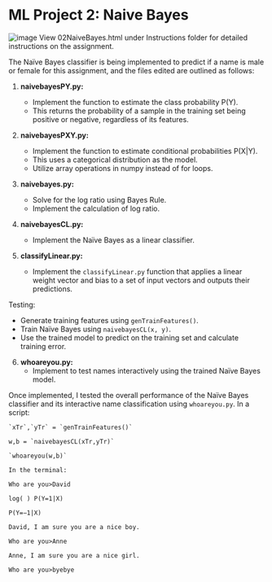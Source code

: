 # ML Project 2: Naive Bayes
![image](https://github.com/Amanda-L/WashU-ML-Project2-NaiveBayes-2023/assets/52643725/82d65194-2b62-4da3-998d-79136926ffea)
View 02NaiveBayes.html under Instructions folder for detailed instructions on the assignment.

The Naïve Bayes classifier is being implemented to predict if a name is male or female for this assignment, and the files edited are outlined as follows:

1. **naivebayesPY.py:**
   - Implement the function to estimate the class probability P(Y).
   - This returns the probability of a sample in the training set being positive or negative, regardless of its features.

2. **naivebayesPXY.py:**
   - Implement the function to estimate conditional probabilities P(X|Y).
   - This uses a categorical distribution as the model.
   - Utilize array operations in numpy instead of for loops.

3. **naivebayes.py:**
   - Solve for the log ratio using Bayes Rule.
   - Implement the calculation of log ratio.

4. **naivebayesCL.py:**
   - Implement the Naïve Bayes as a linear classifier.

5. **classifyLinear.py:**
   - Implement the `classifyLinear.py` function that applies a linear weight vector and bias to a set of input vectors and outputs their predictions.

Testing:
- Generate training features using `genTrainFeatures()`.
- Train Naïve Bayes using `naivebayesCL(x, y)`.
- Use the trained model to predict on the training set and calculate training error.

6. **whoareyou.py:**
   - Implement to test names interactively using the trained Naïve Bayes model.

Once implemented, I tested the overall performance of the Naïve Bayes classifier and its interactive name classification using `whoareyou.py`.
In a script:
```
`xTr`,`yTr` = `genTrainFeatures()`

w,b = `naivebayesCL(xTr,yTr)`

`whoareyou(w,b)`

In the terminal:

Who are you>David

log( ) P(Y=1|X)

P(Y=−1|X)

David, I am sure you are a nice boy.

Who are you>Anne

Anne, I am sure you are a nice girl.

Who are you>byebye
```




